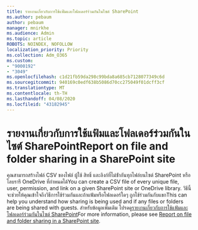 ```yaml
---
title: รายงานเกี่ยวกับการใช้แฟ้มและโฟลเดอร์ร่วมกันในไซต์ SharePoint
ms.author: pebaum
author: pebaum
manager: mnirkhe
ms.audience: Admin
ms.topic: article
ROBOTS: NOINDEX, NOFOLLOW
localization_priority: Priority
ms.collection: Adm_O365
ms.custom:
- "9000192"
- "3049"
ms.openlocfilehash: c1d21fb59da298c99bda8a685cb7128077349c6d
ms.sourcegitcommit: 940169c0edf638b5086d70cc275049f01dcff3cf
ms.translationtype: MT
ms.contentlocale: th-TH
ms.lasthandoff: 04/08/2020
ms.locfileid: "43182945"
---
```

# <a name="report-on-file-and-folder-sharing-in-a-sharepoint-site"></a><span data-ttu-id="7f5cc-102">รายงานเกี่ยวกับการใช้แฟ้มและโฟลเดอร์ร่วมกันในไซต์ SharePoint</span><span class="sxs-lookup"><span data-stu-id="7f5cc-102">Report on file and folder sharing in a SharePoint site</span></span>

<span data-ttu-id="7f5cc-103">คุณสามารถสร้างไฟล์ CSV ของไฟล์ ผู้ใช้ สิทธิ์ และลิงก์ที่ไม่ซ้ํากันทุกไฟล์บนไซต์ SharePoint หรือไลบรารี OneDrive ที่กําหนดได้</span><span class="sxs-lookup"><span data-stu-id="7f5cc-103">You can create a CSV file of every unique file, user, permission, and link on a given SharePoint site or OneDrive library.</span></span> <span data-ttu-id="7f5cc-104">วิธีนี้จะช่วยให้คุณเข้าใจถึงวิธีการใช้ร่วมกันและถ้าแฟ้มหรือโฟลเดอร์ใดๆ ถูกใช้ร่วมกันกับแขก</span><span class="sxs-lookup"><span data-stu-id="7f5cc-104">This can help you understand how sharing is being used and if any files or folders are being shared with guests.</span></span> <span data-ttu-id="7f5cc-105">สําหรับข้อมูลเพิ่มเติม โปรดดู[รายงานเกี่ยวกับการใช้แฟ้มและโฟลเดอร์ร่วมกันในไซต์ SharePoint](https://docs.microsoft.com/sharepoint/sharing-reports)</span><span class="sxs-lookup"><span data-stu-id="7f5cc-105">For more information, please see [Report on file and folder sharing in a SharePoint site](https://docs.microsoft.com/sharepoint/sharing-reports).</span></span>
